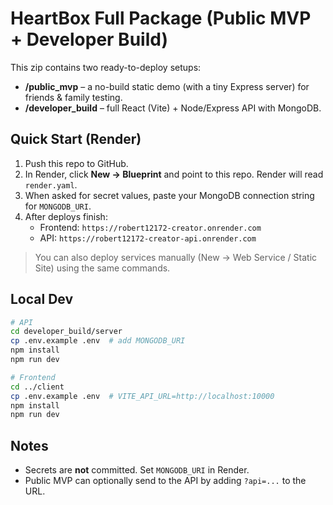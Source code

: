 # HeartBox Full Package (Public MVP + Developer Build)

This zip contains two ready-to-deploy setups:

- **/public_mvp** – a no-build static demo (with a tiny Express server) for friends & family testing.
- **/developer_build** – full React (Vite) + Node/Express API with MongoDB.

## Quick Start (Render)

1. Push this repo to GitHub.
2. In Render, click **New → Blueprint** and point to this repo. Render will read `render.yaml`.
3. When asked for secret values, paste your MongoDB connection string for `MONGODB_URI`.
4. After deploys finish:
   - Frontend: `https://robert12172-creator.onrender.com`
   - API:      `https://robert12172-creator-api.onrender.com`

> You can also deploy services manually (New → Web Service / Static Site) using the same commands.

## Local Dev

```bash
# API
cd developer_build/server
cp .env.example .env  # add MONGODB_URI
npm install
npm run dev

# Frontend
cd ../client
cp .env.example .env  # VITE_API_URL=http://localhost:10000
npm install
npm run dev
```

## Notes
- Secrets are **not** committed. Set `MONGODB_URI` in Render.
- Public MVP can optionally send to the API by adding `?api=...` to the URL.
